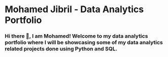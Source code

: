 # Mohamed Jibril - Data Analytics Portfolio
### Hi there 👋, I am Mohamed! Welcome to my data analytics portfolio where I will be showcasing some of my data analytics related projects done using Python and SQL.
